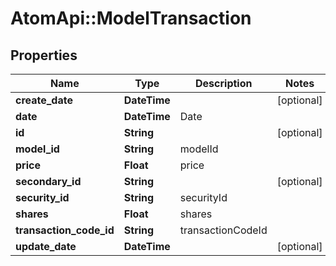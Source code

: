# AtomApi::ModelTransaction

## Properties
Name | Type | Description | Notes
------------ | ------------- | ------------- | -------------
**create_date** | **DateTime** |  | [optional] 
**date** | **DateTime** | Date | 
**id** | **String** |  | [optional] 
**model_id** | **String** | modelId | 
**price** | **Float** | price | 
**secondary_id** | **String** |  | [optional] 
**security_id** | **String** | securityId | 
**shares** | **Float** | shares | 
**transaction_code_id** | **String** | transactionCodeId | 
**update_date** | **DateTime** |  | [optional] 


